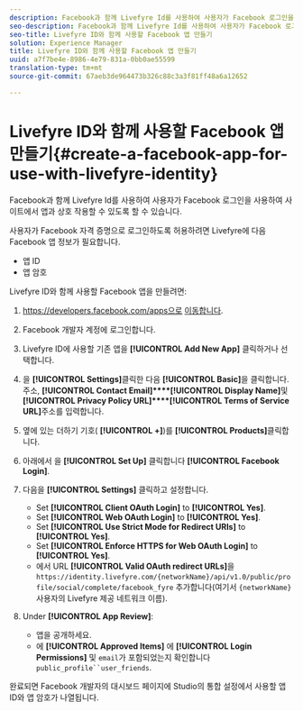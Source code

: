 ```yaml
---
description: Facebook과 함께 Livefyre Id를 사용하여 사용자가 Facebook 로그인을 사용하여 사이트에서 앱과 상호 작용할 수 있도록 할 수 있습니다.
seo-description: Facebook과 함께 Livefyre Id를 사용하여 사용자가 Facebook 로그인을 사용하여 사이트에서 앱과 상호 작용할 수 있도록 할 수 있습니다.
seo-title: Livefyre ID와 함께 사용할 Facebook 앱 만들기
solution: Experience Manager
title: Livefyre ID와 함께 사용할 Facebook 앱 만들기
uuid: a7f7be4e-8986-4e79-831a-0bb0ae55599
translation-type: tm+mt
source-git-commit: 67aeb3de964473b326c88c3a3f81ff48a6a12652

---
```



# Livefyre ID와 함께 사용할 Facebook 앱 만들기{#create-a-facebook-app-for-use-with-livefyre-identity}

Facebook과 함께 Livefyre Id를 사용하여 사용자가 Facebook 로그인을 사용하여 사이트에서 앱과 상호 작용할 수 있도록 할 수 있습니다.

사용자가 Facebook 자격 증명으로 로그인하도록 허용하려면 Livefyre에 다음 Facebook 앱 정보가 필요합니다.

* 앱 ID
* 앱 암호

Livefyre ID와 함께 사용할 Facebook 앱을 만들려면:

1. https://developers.facebook.com/apps으로 [이동합니다](https://developers.facebook.com/apps).
1. Facebook 개발자 계정에 로그인합니다.
1. Livefyre ID에 사용할 기존 앱을 **[!UICONTROL Add New App]** 클릭하거나 선택합니다.
1. 을 **[!UICONTROL Settings]**&#x200B;클릭한 다음 **[!UICONTROL Basic]**&#x200B;을 클릭합니다. 주소, **[!UICONTROL Contact Email]****[!UICONTROL Display Name]**&#x200B;및 **[!UICONTROL Privacy Policy URL]****[!UICONTROL Terms of Service URL]**&#x200B;주소를 입력합니다.
1. 옆에 있는 더하기 기호( **[!UICONTROL +]**)를 **[!UICONTROL Products]**&#x200B;클릭합니다.
1. 아래에서 을 **[!UICONTROL Set Up]** 클릭합니다 **[!UICONTROL Facebook Login]**.
1. 다음을 **[!UICONTROL Settings]** 클릭하고 설정합니다.

   * Set **[!UICONTROL Client OAuth Login]** to **[!UICONTROL Yes]**.
   * Set **[!UICONTROL Web OAuth Login]** to **[!UICONTROL Yes]**.
   * Set **[!UICONTROL Use Strict Mode for Redirect URIs]** to **[!UICONTROL Yes]**.
   * Set **[!UICONTROL Enforce HTTPS for Web OAuth Login]** to **[!UICONTROL Yes]**.
   * 에서 URL **[!UICONTROL Valid OAuth redirect URLs]**&#x200B;을 `https://identity.livefyre.com/{networkName}/api/v1.0/public/profile/social/complete/facebook_fyre` 추가합니다(여기서 `{networkName}` 사용자의 Livefyre 제공 네트워크 이름).

1. Under **[!UICONTROL App Review]**:

   * 앱을 공개하세요.
   * 에 **[!UICONTROL Approved Items]** 에 **[!UICONTROL Login Permissions]** 및 `email`가 포함되었는지 확인합니다 `public_profile``user_friends`.

완료되면 Facebook 개발자의 대시보드 페이지에 Studio의 통합 설정에서 사용할 앱 ID와 앱 암호가 나열됩니다.
